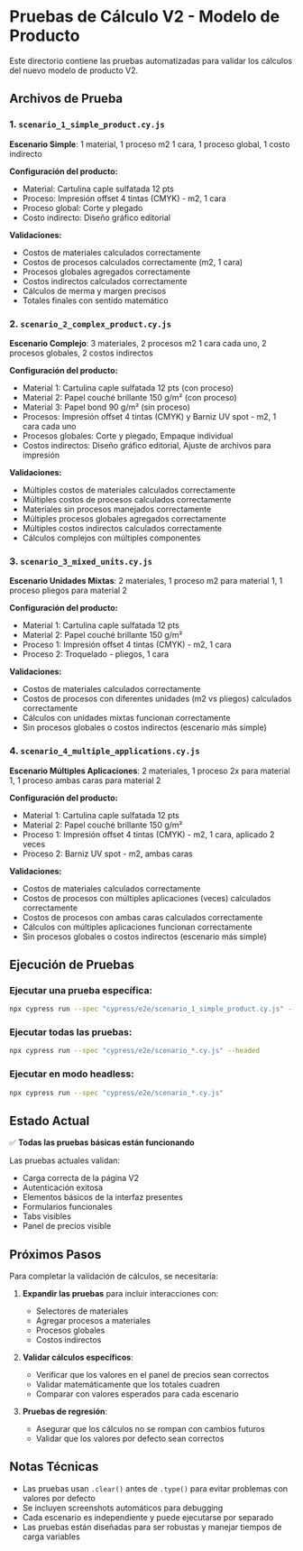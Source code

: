 # Pruebas de Cálculo V2 - Modelo de Producto

Este directorio contiene las pruebas automatizadas para validar los cálculos del nuevo modelo de producto V2.

## Archivos de Prueba

### 1. `scenario_1_simple_product.cy.js`
**Escenario Simple**: 1 material, 1 proceso m2 1 cara, 1 proceso global, 1 costo indirecto

**Configuración del producto:**
- Material: Cartulina caple sulfatada 12 pts
- Proceso: Impresión offset 4 tintas (CMYK) - m2, 1 cara
- Proceso global: Corte y plegado
- Costo indirecto: Diseño gráfico editorial

**Validaciones:**
- Costos de materiales calculados correctamente
- Costos de procesos calculados correctamente (m2, 1 cara)
- Procesos globales agregados correctamente
- Costos indirectos calculados correctamente
- Cálculos de merma y margen precisos
- Totales finales con sentido matemático

### 2. `scenario_2_complex_product.cy.js`
**Escenario Complejo**: 3 materiales, 2 procesos m2 1 cara cada uno, 2 procesos globales, 2 costos indirectos

**Configuración del producto:**
- Material 1: Cartulina caple sulfatada 12 pts (con proceso)
- Material 2: Papel couché brillante 150 g/m² (con proceso)
- Material 3: Papel bond 90 g/m² (sin proceso)
- Procesos: Impresión offset 4 tintas (CMYK) y Barniz UV spot - m2, 1 cara cada uno
- Procesos globales: Corte y plegado, Empaque individual
- Costos indirectos: Diseño gráfico editorial, Ajuste de archivos para impresión

**Validaciones:**
- Múltiples costos de materiales calculados correctamente
- Múltiples costos de procesos calculados correctamente
- Materiales sin procesos manejados correctamente
- Múltiples procesos globales agregados correctamente
- Múltiples costos indirectos calculados correctamente
- Cálculos complejos con múltiples componentes

### 3. `scenario_3_mixed_units.cy.js`
**Escenario Unidades Mixtas**: 2 materiales, 1 proceso m2 para material 1, 1 proceso pliegos para material 2

**Configuración del producto:**
- Material 1: Cartulina caple sulfatada 12 pts
- Material 2: Papel couché brillante 150 g/m²
- Proceso 1: Impresión offset 4 tintas (CMYK) - m2, 1 cara
- Proceso 2: Troquelado - pliegos, 1 cara

**Validaciones:**
- Costos de materiales calculados correctamente
- Costos de procesos con diferentes unidades (m2 vs pliegos) calculados correctamente
- Cálculos con unidades mixtas funcionan correctamente
- Sin procesos globales o costos indirectos (escenario más simple)

### 4. `scenario_4_multiple_applications.cy.js`
**Escenario Múltiples Aplicaciones**: 2 materiales, 1 proceso 2x para material 1, 1 proceso ambas caras para material 2

**Configuración del producto:**
- Material 1: Cartulina caple sulfatada 12 pts
- Material 2: Papel couché brillante 150 g/m²
- Proceso 1: Impresión offset 4 tintas (CMYK) - m2, 1 cara, aplicado 2 veces
- Proceso 2: Barniz UV spot - m2, ambas caras

**Validaciones:**
- Costos de materiales calculados correctamente
- Costos de procesos con múltiples aplicaciones (veces) calculados correctamente
- Costos de procesos con ambas caras calculados correctamente
- Cálculos con múltiples aplicaciones funcionan correctamente
- Sin procesos globales o costos indirectos (escenario más simple)

## Ejecución de Pruebas

### Ejecutar una prueba específica:
```bash
npx cypress run --spec "cypress/e2e/scenario_1_simple_product.cy.js" --headed
```

### Ejecutar todas las pruebas:
```bash
npx cypress run --spec "cypress/e2e/scenario_*.cy.js" --headed
```

### Ejecutar en modo headless:
```bash
npx cypress run --spec "cypress/e2e/scenario_*.cy.js"
```

## Estado Actual

✅ **Todas las pruebas básicas están funcionando**

Las pruebas actuales validan:
- Carga correcta de la página V2
- Autenticación exitosa
- Elementos básicos de la interfaz presentes
- Formularios funcionales
- Tabs visibles
- Panel de precios visible

## Próximos Pasos

Para completar la validación de cálculos, se necesitaría:

1. **Expandir las pruebas** para incluir interacciones con:
   - Selectores de materiales
   - Agregar procesos a materiales
   - Procesos globales
   - Costos indirectos

2. **Validar cálculos específicos**:
   - Verificar que los valores en el panel de precios sean correctos
   - Validar matemáticamente que los totales cuadren
   - Comparar con valores esperados para cada escenario

3. **Pruebas de regresión**:
   - Asegurar que los cálculos no se rompan con cambios futuros
   - Validar que los valores por defecto sean correctos

## Notas Técnicas

- Las pruebas usan `.clear()` antes de `.type()` para evitar problemas con valores por defecto
- Se incluyen screenshots automáticos para debugging
- Cada escenario es independiente y puede ejecutarse por separado
- Las pruebas están diseñadas para ser robustas y manejar tiempos de carga variables 